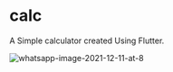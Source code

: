 # calc

A Simple calculator created Using Flutter.


![whatsapp-image-2021-12-11-at-8](https://user-images.githubusercontent.com/54167034/145680912-cf5984a0-082e-4eac-b63e-3b6eaca0d0b1.jpg)
